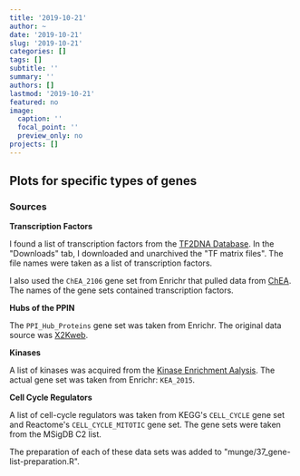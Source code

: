```yaml
---
title: '2019-10-21'
author: ~
date: '2019-10-21'
slug: '2019-10-21'
categories: []
tags: []
subtitle: ''
summary: ''
authors: []
lastmod: '2019-10-21'
featured: no
image:
  caption: ''
  focal_point: ''
  preview_only: no
projects: []
---
```



## Plots for specific types of genes

### Sources

**Transcription Factors**

I found a list of transcription factors from the [TF2DNA Database](http://www.fiserlab.org/tf2dna_db/index.html).
In the "Downloads" tab, I downloaded and unarchived the "TF matrix files".
The file names were taken as a list of transcription factors.

I also used the `ChEA_2106` gene set from Enrichr that pulled data from [ChEA](https://www.ncbi.nlm.nih.gov/pmc/articles/PMC2944209/).
The names of the gene sets contained transcription factors.

**Hubs of the PPIN**

The `PPI_Hub_Proteins` gene set was taken from Enrichr.
The original data source was [X2Kweb](https://amp.pharm.mssm.edu/X2K/).

**Kinases**

A list of kinases was acquired from the [Kinase Enrichment Aalysis](https://www.maayanlab.net/KEA2/).
The actual gene set was taken from Enrichr: `KEA_2015`.

**Cell Cycle Regulators**

A list of cell-cycle regulators was taken from KEGG's `CELL_CYCLE` gene set and Reactome's `CELL_CYCLE_MITOTIC` gene set.
The gene sets were taken from the MSigDB C2 list.

The preparation of each of these data sets was added to "munge/37_gene-list-preparation.R".

